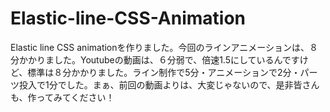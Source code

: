 # Elastic-line-CSS-Animation
Elastic line CSS animationを作りました。今回のラインアニメーションは、８分かかりました。Youtubeの動画は、６分弱で、倍速1.5にしているんですけど、標準は８分かかりました。ライン制作で5分・アニメーションで2分・パーツ投入で1分でした。まぁ、前回の動画よりは、大変じゃないので、是非皆さんも、作ってみてください！
